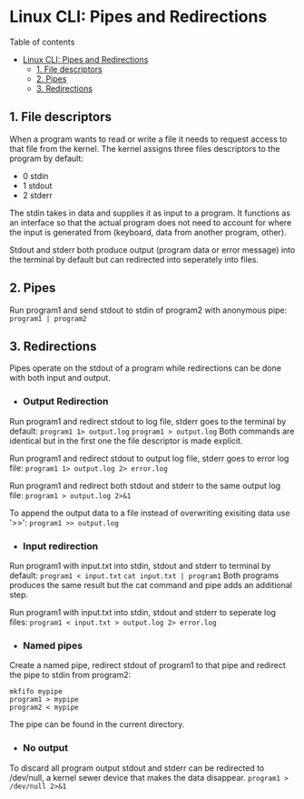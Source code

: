 # Linux CLI: Pipes and Redirections
Table of contents 
- [Linux CLI: Pipes and Redirections](#linux-cli-pipes-and-redirections)
  - [1.   File descriptors](#1-file-descriptors)
  - [2.   Pipes](#2-pipes)
  - [3.   Redirections](#3-redirections)

## 1.   File descriptors
When a program wants to read or write a file it needs to request access to that file from the kernel. The kernel assigns three files descriptors to the program by default:
* 0 stdin
* 1 stdout
* 2 stderr

The stdin takes in data and supplies it as input to a program. It functions as an interface so that the actual program does not need to account for where the input is generated from (keyboard, data from another program, other).

Stdout and stderr both produce output (program data or error message) into the terminal by default but can redirected into seperately into files.

## 2.   Pipes
Run program1 and send stdout to stdin of program2 with anonymous pipe:
`program1 | program2`

## 3.   Redirections
Pipes operate on the stdout of a program while redirections can be done with both input and output.

* ### Output Redirection
Run program1 and redirect stdout to log file, stderr goes to the terminal by default:
`program1 1> output.log`
`program1 > output.log`
Both commands are identical but in the first one the file descriptor is made explicit.

Run program1 and redirect stdout to output log file, stderr goes to error log file:
`program1 1> output.log 2> error.log`

Run program1 and redirect both stdout and stderr to the same output log file:
`program1 > output.log 2>&1`

To append the output data to a file instead of overwriting exisiting data use '>>':
`program1 >> output.log`

* ### Input redirection
Run program1 with input.txt into stdin, stdout and stderr to terminal by default:
`program1 < input.txt`
`cat input.txt | program1`
Both programs produces the same result but the cat command and pipe adds an additional step.

Run program1 with input.txt into stdin, stdout and stderr to seperate log files:
`program1 < input.txt > output.log 2> error.log`

* ### Named pipes
Create a named pipe, redirect stdout of program1 to that pipe and redirect the pipe to stdin from program2:
```
mkfifo mypipe
program1 > mypipe
program2 < mypipe 
```
The pipe can be found in the current directory.

* ### No output
To discard all program output stdout and stderr can be redirected to /dev/null, a kernel sewer device that makes the data disappear.
`program1 > /dev/null 2>&1`